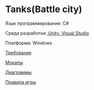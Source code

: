 # Tanks(Battle city)

Язык программирования: С#

Среда разработки:[ Unity](https://unity.com/),[ Visual Studio](https://visualstudio.microsoft.com/ru/?rr=https%3A%2F%2Fwww.google.com%2F)

Платформа: Windows

[Требования](https://github.com/Skuuukaaa/Tanks/blob/master/%D0%94%D0%BE%D0%BA%D1%83%D0%BC%D0%B5%D0%BD%D1%82%D1%8B/%D0%A2%D1%80%D0%B5%D0%B1%D0%BE%D0%B2%D0%B0%D0%BD%D0%B8%D1%8F.md)

[Мокапы](https://github.com/Skuuukaaa/Tanks/tree/master/%D0%9C%D0%BE%D0%BA%D0%B0%D0%BF%D1%8B)

[Диаграммы](https://github.com/Skuuukaaa/Tanks/tree/master/%D0%94%D0%B8%D0%B0%D0%B3%D1%80%D0%B0%D0%BC%D0%BC%D1%8B)

[Правила игры](https://github.com/Skuuukaaa/Tanks/blob/master/%D0%94%D0%BE%D0%BA%D1%83%D0%BC%D0%B5%D0%BD%D1%82%D1%8B/%D0%9F%D1%80%D0%B0%D0%B2%D0%B8%D0%BB%D0%B0%20%D0%B8%D0%B3%D1%80%D1%8B.md)

